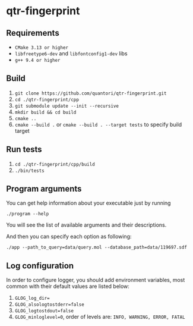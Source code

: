 # qtr-fingerprint

## Requirements

* `CMake 3.13 or higher`
* `libfreetype6-dev` and `libfontconfig1-dev` libs
* `g++ 9.4 or higher`

## Build
1. `git clone https://github.com/quantori/qtr-fingerprint.git`
2. `cd ./qtr-fingerprint/cpp`
3. `git submodule update --init --recursive`
4. `mkdir build && cd build`
5. `cmake ..`
6. `cmake --build .` or `cmake --build . --target tests` to specify build target

## Run tests
1. `cd ./qtr-fingerprint/cpp/build`
2. `./bin/tests`

## Program arguments

You can get help information about your executable just by running 

`./program --help`

You will see the list of available arguments and their descriptions.

And then you can specify each option as following:

`./app --path_to_query=data/query.mol --database_path=data/119697.sdf`

## Log configuration

In order to configure logger, you should add environment variables, 
most common with their default values are listed below:
1. `GLOG_log_dir=`
2. `GLOG_alsologtostderr=false`
3. `GLOG_logtostdout=false`
4. `GLOG_minloglevel=0`, order of levels are: `INFO, WARNING, ERROR, FATAL`
